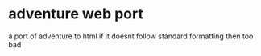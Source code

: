 # adventure web port
a port of adventure to html
if it doesnt follow standard formatting then too bad
